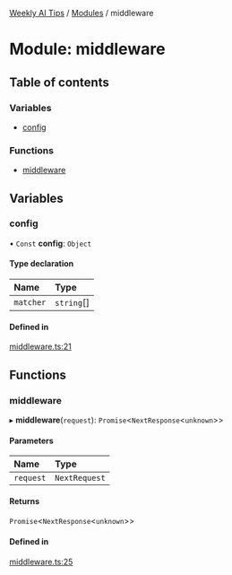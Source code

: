 [Weekly AI Tips](../README.md) / [Modules](../modules.md) / middleware

# Module: middleware

## Table of contents

### Variables

- [config](middleware.md#config)

### Functions

- [middleware](middleware.md#middleware)

## Variables

### config

• `Const` **config**: `Object`

#### Type declaration

| Name | Type |
| :------ | :------ |
| `matcher` | `string`[] |

#### Defined in

[middleware.ts:21](https://github.com/alexsoyes/weekly-ai-tips/blob/8e6b4ae946047053b809d45f37efccbb35947373/middleware.ts#L21)

## Functions

### middleware

▸ **middleware**(`request`): `Promise`\<`NextResponse`\<`unknown`\>\>

#### Parameters

| Name | Type |
| :------ | :------ |
| `request` | `NextRequest` |

#### Returns

`Promise`\<`NextResponse`\<`unknown`\>\>

#### Defined in

[middleware.ts:25](https://github.com/alexsoyes/weekly-ai-tips/blob/8e6b4ae946047053b809d45f37efccbb35947373/middleware.ts#L25)
